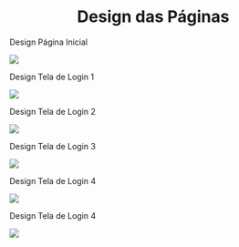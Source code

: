 <div align="center">
  <h1>Design das Páginas</h1>
</div>

<div>
  <p>Design Página Inicial</p>
  <img src="https://github.com/AMEI-Demoday/Front-End/assets/125465461/2be38a29-b78c-49d0-be88-632258fd6882">
</div>

<div>
  <p>Design Tela de Login 1</p>
  <img src="https://github.com/AMEI-Demoday/Front-End/assets/125465461/d85b2b85-a4e6-4d98-8460-90cf127a438f">
</div>

<div>
  <p>Design Tela de Login 2</p>
  <img src="https://github.com/AMEI-Demoday/Front-End/assets/125465461/8ac89628-a002-43f7-8344-53233f0156fc">
</div>

<div>
  <p>Design Tela de Login 3</p>
  <img src="https://github.com/AMEI-Demoday/Front-End/assets/125465461/870a81f8-7272-4e6c-82b5-a4efa7c53a4d">
</div>

<div>
  <p>Design Tela de Login 4</p>
  <img src="https://github.com/AMEI-Demoday/Front-End/assets/125465461/896ac686-9181-439a-b250-4f7d02ef524b">
</div>

<div>
  <p>Design Tela de Login 4</p>
  <img src="https://github.com/AMEI-Demoday/Front-End/assets/125465461/77df5222-c966-41cf-a06b-158cc0eeddcd">
</div>
